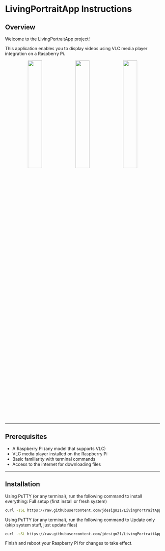 # LivingPortraitApp Instructions

## Overview

Welcome to the LivingPortraitApp project!

This application enables you to display videos using VLC media player integration on a Raspberry Pi.

<p align="center">
  <img src="https://raw.githubusercontent.com/jdesign21/LivingPortraitApp/refs/heads/main/screenshots/Capture1.PNG" width="30%" />
  <img src="https://raw.githubusercontent.com/jdesign21/LivingPortraitApp/refs/heads/main/screenshots/Capture2.PNG" width="30%" />
  <img src="https://raw.githubusercontent.com/jdesign21/LivingPortraitApp/refs/heads/main/screenshots/Capture3.PNG" width="30%" />
</p>

---

## Prerequisites

- A Raspberry Pi (any model that supports VLC)
- VLC media player installed on the Raspberry Pi
- Basic familiarity with terminal commands
- Access to the internet for downloading files

---

## Installation

Using PuTTY (or any terminal), run the following command to install everything:  Full setup (first install or fresh system)

```bash
curl -sSL https://raw.githubusercontent.com/jdesign21/LivingPortraitApp/refs/heads/main/setup_LivingPortraitApp_vlc.sh | bash
```


Using PuTTY (or any terminal), run the following command to Update only (skip system stuff, just update files)
```bash
curl -sSL https://raw.githubusercontent.com/jdesign21/LivingPortraitApp/refs/heads/main/setup_LivingPortraitApp_vlc.sh | bash -s -- --update-only
```



Finish and reboot your Raspberry Pi for changes to take effect.
